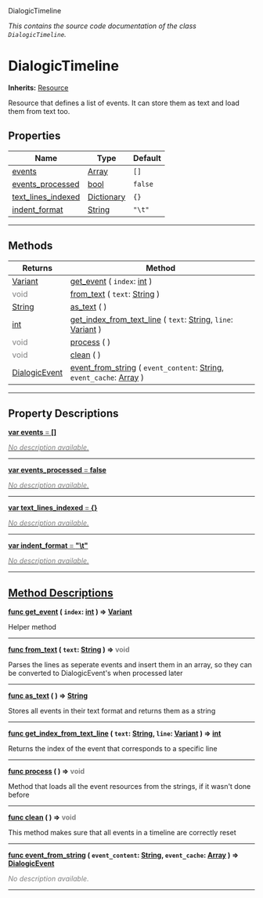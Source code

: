
<div class="header-banner purple">
<div class="header-label purple">DialogicTimeline</div>
</div>

*This contains the source code documentation of the class `DialogicTimeline`.*
        
# DialogicTimeline
**Inherits:** [Resource](https://docs.godotengine.org/en/latest/classes/class_resource.html#class-resource)

Resource that defines a list of events. It can store them as text and load them from text too.
## Properties
Name | Type | Default 
--- | --- | --- 
[<span class="hljs-title">events</span>](#property-events) | [Array](https://docs.godotengine.org/en/latest/classes/class_array.html#class-array) |  `[]` 
[<span class="hljs-title">events_processed</span>](#property-events_processed) | [bool](https://docs.godotengine.org/en/latest/classes/class_bool.html#class-bool) |  `false` 
[<span class="hljs-title">text_lines_indexed</span>](#property-text_lines_indexed) | [Dictionary](https://docs.godotengine.org/en/latest/classes/class_dictionary.html#class-dictionary) |  `{}` 
[<span class="hljs-title">indent_format</span>](#property-indent_format) | [String](https://docs.godotengine.org/en/latest/classes/class_string.html#class-string) |  `"\t"` 
--- 

## Methods
Returns | Method 
--- | --- 
<span class="hljs-attribute">[Variant](https://docs.godotengine.org/en/latest/classes/class_variant.html#class-variant)</span> | [<span class="hljs-title">get_event</span>](#method-get_event) ( `index`: [int](https://docs.godotengine.org/en/latest/classes/class_int.html#class-int) ) 
<span style = "color: gray">void</span> | [<span class="hljs-title">from_text</span>](#method-from_text) ( `text`: [String](https://docs.godotengine.org/en/latest/classes/class_string.html#class-string) ) 
<span class="hljs-attribute">[String](https://docs.godotengine.org/en/latest/classes/class_string.html#class-string)</span> | [<span class="hljs-title">as_text</span>](#method-as_text) ( ) 
<span class="hljs-attribute">[int](https://docs.godotengine.org/en/latest/classes/class_int.html#class-int)</span> | [<span class="hljs-title">get_index_from_text_line</span>](#method-get_index_from_text_line) ( `text`: [String](https://docs.godotengine.org/en/latest/classes/class_string.html#class-string), `line`: [Variant](https://docs.godotengine.org/en/latest/classes/class_variant.html#class-variant) ) 
<span style = "color: gray">void</span> | [<span class="hljs-title">process</span>](#method-process) ( ) 
<span style = "color: gray">void</span> | [<span class="hljs-title">clean</span>](#method-clean) ( ) 
<span class="hljs-attribute">[DialogicEvent](class_dialogicevent.md)</span> | [<span class="hljs-title">event_from_string</span>](#method-event_from_string) ( `event_content`: [String](https://docs.godotengine.org/en/latest/classes/class_string.html#class-string), `event_cache`: [Array](https://docs.godotengine.org/en/latest/classes/class_array.html#class-array) ) 
--- 
## Property Descriptions



<a class="header" id="property-events" href="#property-events">**<span class="hljs-attribute">var</span> <span class="hljs-title">events</span> <span style = "color: gray"> = </span> []** 



 <span style = "color: gray">*No description available.*</span> 

---



<a class="header" id="property-events_processed" href="#property-events_processed">**<span class="hljs-attribute">var</span> <span class="hljs-title">events_processed</span> <span style = "color: gray"> = </span> false** 



 <span style = "color: gray">*No description available.*</span> 

---



<a class="header" id="property-text_lines_indexed" href="#property-text_lines_indexed">**<span class="hljs-attribute">var</span> <span class="hljs-title">text_lines_indexed</span> <span style = "color: gray"> = </span> {}** 



 <span style = "color: gray">*No description available.*</span> 

---



<a class="header" id="property-indent_format" href="#property-indent_format">**<span class="hljs-attribute">var</span> <span class="hljs-title">indent_format</span> <span style = "color: gray"> = </span> "\t"** 



 <span style = "color: gray">*No description available.*</span> 

---

## Method Descriptions



<a class="header" id="method-get_event" href="#method-get_event">**<span class="hljs-attribute">func</span> [<span class="hljs-title">get_event</span>](#method-get_event) ( `index`: [int](https://docs.godotengine.org/en/latest/classes/class_int.html#class-int) )</a>  ⇒ <span class="hljs-attribute">[Variant](https://docs.godotengine.org/en/latest/classes/class_variant.html#class-variant)</span>** 



Helper method

---



<a class="header" id="method-from_text" href="#method-from_text">**<span class="hljs-attribute">func</span> [<span class="hljs-title">from_text</span>](#method-from_text) ( `text`: [String](https://docs.godotengine.org/en/latest/classes/class_string.html#class-string) )</a>  ⇒ <span style = "color: gray">void</span>** 



Parses the lines as seperate events and insert them in an array, so they can be converted to DialogicEvent's when processed later

---



<a class="header" id="method-as_text" href="#method-as_text">**<span class="hljs-attribute">func</span> [<span class="hljs-title">as_text</span>](#method-as_text) ( )</a>  ⇒ <span class="hljs-attribute">[String](https://docs.godotengine.org/en/latest/classes/class_string.html#class-string)</span>** 



Stores all events in their text format and returns them as a string

---



<a class="header" id="method-get_index_from_text_line" href="#method-get_index_from_text_line">**<span class="hljs-attribute">func</span> [<span class="hljs-title">get_index_from_text_line</span>](#method-get_index_from_text_line) ( `text`: [String](https://docs.godotengine.org/en/latest/classes/class_string.html#class-string), `line`: [Variant](https://docs.godotengine.org/en/latest/classes/class_variant.html#class-variant) )</a>  ⇒ <span class="hljs-attribute">[int](https://docs.godotengine.org/en/latest/classes/class_int.html#class-int)</span>** 



Returns the index of the event that corresponds to a specific line

---



<a class="header" id="method-process" href="#method-process">**<span class="hljs-attribute">func</span> [<span class="hljs-title">process</span>](#method-process) ( )</a>  ⇒ <span style = "color: gray">void</span>** 



Method that loads all the event resources from the strings, if it wasn't done before

---



<a class="header" id="method-clean" href="#method-clean">**<span class="hljs-attribute">func</span> [<span class="hljs-title">clean</span>](#method-clean) ( )</a>  ⇒ <span style = "color: gray">void</span>** 



This method makes sure that all events in a timeline are correctly reset

---



<a class="header" id="method-event_from_string" href="#method-event_from_string">**<span class="hljs-attribute">func</span> [<span class="hljs-title">event_from_string</span>](#method-event_from_string) ( `event_content`: [String](https://docs.godotengine.org/en/latest/classes/class_string.html#class-string), `event_cache`: [Array](https://docs.godotengine.org/en/latest/classes/class_array.html#class-array) )</a>  ⇒ <span class="hljs-attribute">[DialogicEvent](class_dialogicevent.md)</span>** 



 <span style = "color: gray">*No description available.*</span> 

---

